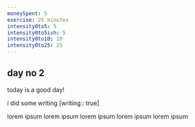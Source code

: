 ```yaml
---
moneySpent: 5
exercise: 25 minutes
intensity0to5: 5
intensity0to5ish: 5
intensity0to10: 10
intensity0to25: 25
---
```

## day no 2
today is a good day!
 

i did some writing [writing:: true]

lorem ipsum lorem ipsum lorem ipsum lorem ipsum lorem ipsum
